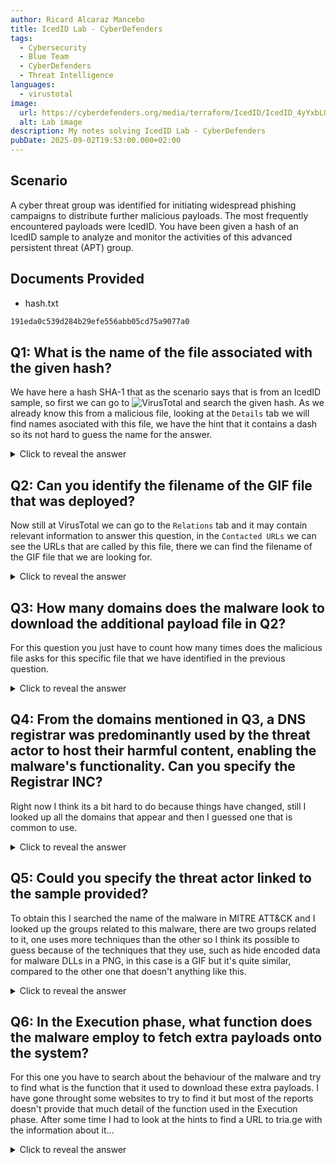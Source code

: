 ```yaml
---
author: Ricard Alcaraz Mancebo
title: IcedID Lab - CyberDefenders
tags:
  - Cybersecurity
  - Blue Team
  - CyberDefenders
  - Threat Intelligence
languages:
  - virustotal
image:
  url: https://cyberdefenders.org/media/terraform/IcedID/IcedID_4yYxbLQ.webp
  alt: Lab image
description: My notes solving IcedID Lab - CyberDefenders
pubDate: 2025-09-02T19:53:00.000+02:00
---
```

## Scenario

A cyber threat group was identified for initiating widespread phishing campaigns to distribute further malicious payloads. The most frequently encountered payloads were IcedID. You have been given a hash of an IcedID sample to analyze and monitor the activities of this advanced persistent threat (APT) group.

## Documents Provided
- hash.txt
```cmd
191eda0c539d284b29efe556abb05cd75a9077a0
```

## Q1: What is the name of the file associated with the given hash?
We have here a hash SHA-1 that as the scenario says that is from an IcedID sample, so first we can go to ![VirusTotal](https://www.virustotal.com/gui/home/upload) and search the given hash.
As we already know this from a malicious file, looking at the `Details` tab we will find names asociated with this file, we have the hint that it contains a dash so its not hard to guess the name for the answer.

<details>
  <summary>Click to reveal the answer</summary>
  <div>
    document-1982481273.xlsm
  </div>
</details>

## Q2: Can you identify the filename of the GIF file that was deployed?
Now still at VirusTotal we can go to the `Relations` tab and it may contain relevant information to answer this question, in the `Contacted URLs` we can see the URLs that are called by this file, there we can find the filename of the GIF file that we are looking for.

<details>
  <summary>Click to reveal the answer</summary>
  <div>
    3003.gif
  </div>
</details>

## Q3: How many domains does the malware look to download the additional payload file in Q2?
For this question you just have to count how many times does the malicious file asks for this specific file that we have identified in the previous question.

<details>
  <summary>Click to reveal the answer</summary>
  <div>
    5
  </div>
</details>

## Q4: From the domains mentioned in Q3, a DNS registrar was predominantly used by the threat actor to host their harmful content, enabling the malware's functionality. Can you specify the Registrar INC?

Right now I think its a bit hard to do because things have changed, still I looked up all the domains that appear and then I guessed one that is common to use.

<details>
  <summary>Click to reveal the answer</summary>
  <div>
    namecheap
  </div>
</details>



## Q5: Could you specify the threat actor linked to the sample provided?
To obtain this I searched the name of the malware in MITRE ATT&CK and I looked up the groups related to this malware, there are two groups related to it, one uses more techniques than the other so I think its possible to guess because of the techniques that they use, such as hide encoded data for malware DLLs in a PNG, in this case is a GIF but it's quite similar, compared to the other one that doesn't anything like this.

<details>
  <summary>Click to reveal the answer</summary>
  <div>
    GOLD CABIN
  </div>
</details>


## Q6: In the Execution phase, what function does the malware employ to fetch extra payloads onto the system?
For this one you have to search about the behaviour of the malware and try to find what is the function that it used to download these extra payloads. 
I have gone throught some websites to try to find it but most of the reports doesn't provide that much detail of the function used in the Execution phase. After some time I had to look at the hints to find a URL to tria.ge with the information about it...

<details>
  <summary>Click to reveal the answer</summary>
  <div>
    URLDownloadToFileA
  </div>
</details>


